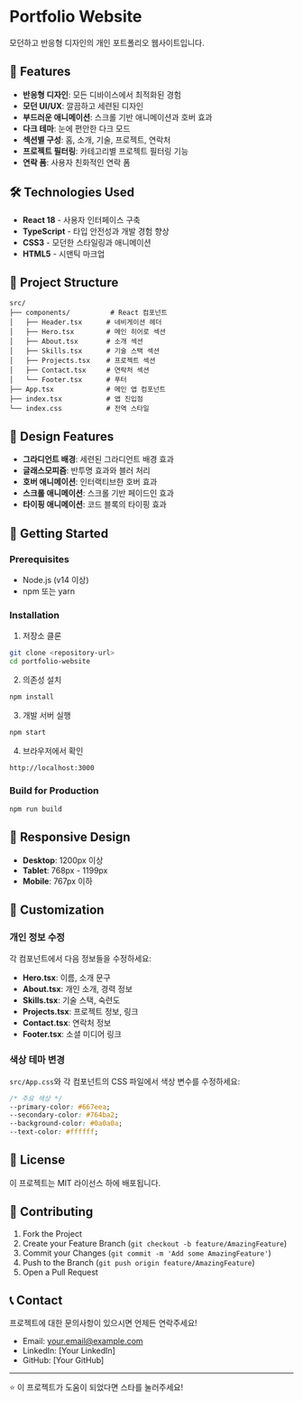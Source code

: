 # Portfolio Website

모던하고 반응형 디자인의 개인 포트폴리오 웹사이트입니다.

## 🚀 Features

- **반응형 디자인**: 모든 디바이스에서 최적화된 경험
- **모던 UI/UX**: 깔끔하고 세련된 디자인
- **부드러운 애니메이션**: 스크롤 기반 애니메이션과 호버 효과
- **다크 테마**: 눈에 편안한 다크 모드
- **섹션별 구성**: 홈, 소개, 기술, 프로젝트, 연락처
- **프로젝트 필터링**: 카테고리별 프로젝트 필터링 기능
- **연락 폼**: 사용자 친화적인 연락 폼

## 🛠️ Technologies Used

- **React 18** - 사용자 인터페이스 구축
- **TypeScript** - 타입 안전성과 개발 경험 향상
- **CSS3** - 모던한 스타일링과 애니메이션
- **HTML5** - 시맨틱 마크업

## 📁 Project Structure

```
src/
├── components/          # React 컴포넌트
│   ├── Header.tsx      # 네비게이션 헤더
│   ├── Hero.tsx        # 메인 히어로 섹션
│   ├── About.tsx       # 소개 섹션
│   ├── Skills.tsx      # 기술 스택 섹션
│   ├── Projects.tsx    # 프로젝트 섹션
│   ├── Contact.tsx     # 연락처 섹션
│   └── Footer.tsx      # 푸터
├── App.tsx             # 메인 앱 컴포넌트
├── index.tsx           # 앱 진입점
└── index.css           # 전역 스타일
```

## 🎨 Design Features

- **그라디언트 배경**: 세련된 그라디언트 배경 효과
- **글래스모피즘**: 반투명 효과와 블러 처리
- **호버 애니메이션**: 인터랙티브한 호버 효과
- **스크롤 애니메이션**: 스크롤 기반 페이드인 효과
- **타이핑 애니메이션**: 코드 블록의 타이핑 효과

## 🚀 Getting Started

### Prerequisites

- Node.js (v14 이상)
- npm 또는 yarn

### Installation

1. 저장소 클론
```bash
git clone <repository-url>
cd portfolio-website
```

2. 의존성 설치
```bash
npm install
```

3. 개발 서버 실행
```bash
npm start
```

4. 브라우저에서 확인
```
http://localhost:3000
```

### Build for Production

```bash
npm run build
```

## 📱 Responsive Design

- **Desktop**: 1200px 이상
- **Tablet**: 768px - 1199px
- **Mobile**: 767px 이하

## 🎯 Customization

### 개인 정보 수정

각 컴포넌트에서 다음 정보들을 수정하세요:

- **Hero.tsx**: 이름, 소개 문구
- **About.tsx**: 개인 소개, 경력 정보
- **Skills.tsx**: 기술 스택, 숙련도
- **Projects.tsx**: 프로젝트 정보, 링크
- **Contact.tsx**: 연락처 정보
- **Footer.tsx**: 소셜 미디어 링크

### 색상 테마 변경

`src/App.css`와 각 컴포넌트의 CSS 파일에서 색상 변수를 수정하세요:

```css
/* 주요 색상 */
--primary-color: #667eea;
--secondary-color: #764ba2;
--background-color: #0a0a0a;
--text-color: #ffffff;
```

## 📄 License

이 프로젝트는 MIT 라이선스 하에 배포됩니다.

## 🤝 Contributing

1. Fork the Project
2. Create your Feature Branch (`git checkout -b feature/AmazingFeature`)
3. Commit your Changes (`git commit -m 'Add some AmazingFeature'`)
4. Push to the Branch (`git push origin feature/AmazingFeature`)
5. Open a Pull Request

## 📞 Contact

프로젝트에 대한 문의사항이 있으시면 언제든 연락주세요!

- Email: your.email@example.com
- LinkedIn: [Your LinkedIn]
- GitHub: [Your GitHub]

---

⭐ 이 프로젝트가 도움이 되었다면 스타를 눌러주세요!
